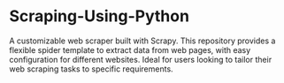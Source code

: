 # Scraping-Using-Python
A customizable web scraper built with Scrapy. This repository provides a flexible spider template to extract data from web pages, with easy configuration for different websites. Ideal for users looking to tailor their web scraping tasks to specific requirements.
